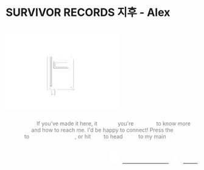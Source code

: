 # SURVIVOR RECORDS 지후 - Alex
# <a href="https://github.com/Allegsu/alex_portfolio"><img src="./src/media/images/readme_i/JEW.png" alt="Journal" width="300" height="200"></img></a>
<p style="color:gray"><strong style="color:white">Sup Mates!</strong> If you've made it here, it <strong style="color:white">means</strong> you're <strong style="color:white">curious</strong> to know more <strong style="color:white">about me </strong>and how to reach me. I'd be happy to connect! Press the <strong style="color:white">"X" button</strong> to <strong style="color:white">open the records</strong>, or hit <strong style="color:white">"O"</strong> to head <strong style="color:white">back</strong> to my main <strong style="color:white">GitHub profile.</strong></p>

<p align="right" display="inline-block">
<a href="https://Allegsu.github.io/alex_portfolio"><img src="./src/media/images/xbutton-ps.png" alt="X" width="30" height="30"></img><span style="color:white; margin-left: 4px;">OPEN PORTFOLIO</span></a>
<a href="https://github.com/Allegsu"><img src="./src/media/images/readme_i/OButtonPS.png" alt="O" width="30" height="30"></img><span style="color:white; margin-left: 4px;">BACK</span><a>
</p>



